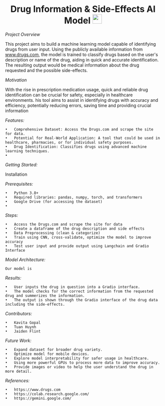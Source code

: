 <div id="header" align="center">

# Drug Information & Side-Effects AI Model   <img src="https://media.giphy.com/media/5xtDaryFk1nV0vqfnws/giphy.gif?cid=ecf05e47sfjsrzdh193d20b012pew9qift150y4kkey5f82q&ep=v1_gifs_search&rid=giphy.gif&ct=g" width="30px"/>
</h1>
</div>

*Project Overview*

This project aims to build a machine learning model capable of identifying drugs from user input. Using the publicly available information from www.drugs.com, the model is trained to classify drugs based on the user's description or name of the drug, aiding in quick and accurate identification. The resulting output would be medical information about the drug requested and the possible side-effects.

*Motivation*

With the rise in prescription medication usage, quick and reliable drug identification can be crucial for safety, especially in healthcare environments. his tool aims to assist in identifying drugs with accuracy and efficiency, potentially reducing errors, saving time and providing crucial information

*Features:*

	•	Comprehensive Dataset: Access the Drugs.com and scrape the site for data.
	•	Potential for Real-World Application: A tool that could be used in healthcare, pharmacies, or for individual safety purposes.
	•	Drug Identification: Classifies drugs using advanced machine learning techniques.
	•	
	

*Getting Started:*

Installation


*Prerequisites:*

	•	Python 3.8+
	•	Required libraries: pandas, numpy, torch, and transformers
	•	Google Drive (for accessing the dataset)
 	•

*Steps:*

	•	Access the Drugs.com and scrape the site for data
	•	Create a dataframe of the drug description and side effects
	•	Data Preprocessing (clean & categorize)
	•	Train using CNN, cross-validate, optimize the model to improve accuracy
	•	Test user input and provide output using Langchain and Gradio Interface

*Model Architecture:*

	Our model is 


*Results:*

	•	User inputs the drug in question into a Gradio interface.
	•	The model checks for the correct information from the requested drug and summerizes the information.
 	•	The output is shown through the Gradio interface of the drug data including the side-effects.


*Contributors:*

	•	Kavita Gopal
	•	Tuan Huynh
	•	Jaiden Flint

*Future Work:*

	•	Expand dataset for broader drug variety.
	•	Optimize model for mobile devices.
	•	Explore model interpretability for safer usage in healthcare.
 	•	Using more powerful GPUs to process more data to improve accuracy.
	•	Provide images or video to help the user understand the drug in more detail.

 *References:*

 	•	https://www.drugs.com
 	•	https://colab.research.google.com/
  	•	https://gemini.google.com/
 	


